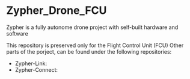 # Zypher_Drone_FCU
 Zypher is a fully autonome drone project with self-built hardware and software

This repository is preserved only for the Flight Control Unit (FCU)
Other parts of the porject, can be found under the following repositories:
- Zypher-Link:
- Zypher-Connect:

